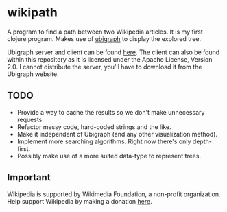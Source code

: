 # wikipath

A program to find a path between two Wikipedia articles. It is my first
clojure program. Makes use of [ubigraph](http://ubietylab.net/ubigraph/) to
display the explored tree.

Ubigraph server and client can be found
[here](http://ubietylab.net/ubigraph/content/Downloads/index.php). The client
can also be found within this repository as it is licensed under the Apache
License, Version 2.0. I cannot distribute the server, you'll have to download
it from the Ubigraph website.

## TODO

 * Provide a way to cache the results so we don't make unnecessary requests.
 * Refactor messy code, hard-coded strings and the like.
 * Make it independent of Ubigraph (and any other visualization method).
 * Implement more searching algorithms. Right now there's only depth-first.
 * Possibly make use of a more suited data-type to represent trees.

## Important

Wikipedia is supported by Wikimedia Foundation, a non-profit organization.
Help support Wikipedia by making a donation [here](https://donate.wikimedia.org/w/index.php?title=Special:FundraiserLandingPage&country=ES&uselang=en&utm_medium=spontaneous&utm_source=fr-redir&utm_campaign=spontaneous).
